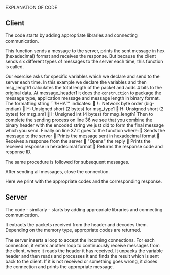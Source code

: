 EXPLANATION OF CODE

## Client ##

 
The code starts by adding appropriate libraries and connecting communication.
 
This function sends a message to the server, prints the sent message in hex (hexadecimal) format and receives the response. But because the client sends six different types of messages to the server each time, this function is called.
 
Our exercise asks for specific variables which we declare and send to the server each time. In this example we declare the variables and then msg_length1 calculates the total length of the packet and adds 4 bits to the original data.
At message_header1 it does the `construction` to package the message type, application message and message length in binary format. The formatting string ```!HHA`'' indicates:
 ! : Network byte order (big-endian)
 H: Unsigned short (2 bytes) for msg_type1
 H: Unsigned short (2 bytes) for msg_am1
 I: Unsigned int (4 bytes) for msg_length1
Then to complete the sending process on line 36 we see that you combine the binary header with the encoded string we just did to form the final message which you send.
Finally on line 37 it goes to the function where:
 Sends the message to the server
 Prints the message sent in hexadecimal format
 Receives a response from the server
 "Opens" the reply
 Prints the received response in hexadecimal format
 Returns the response code and response ID.

The same procedure is followed for subsequent messages.

 
After sending all messages, close the connection.

 
Here we print with the appropriate codes and the corresponding response.

## Server ##
 
The code - similarly - starts by adding appropriate libraries and connecting communication.
 
 
It extracts the packets received from the header and decodes them. Depending on the memory type, appropriate codes are returned.
 
The server inserts a loop to accept the incoming connections. For each connection, it enters another loop to continuously receive messages from the client, where it reads the header it has received. It unpacks the variable header and then reads and processes it and finds the result which is sent back to the client. If it is not received or something goes wrong, it closes the connection and prints the appropriate message. 
